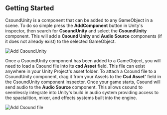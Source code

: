 ## Getting Started ##

CsoundUnity is a component that can be added to any GameObject in a scene. To do so simple press the **AddComponent** button in Unity's inspector, then search for **CsoundUnity** and select the **CsoundUnity** component. This will add a **Csound Unity** and **Audio Source**  components (if it does not already exist) to the selected GameObject.

<img src="images/addCsoundUnityComponent_v3.gif" alt="Add CsoundUnity"/>

Once a CsoundUnity component has been added to a GameObject, you will need to load a Csound file into its **csd Asset** field. This file can exist anywhere in your Unity Project's asset folder.
 To attach a Csound file to a CsoundUnity component, drag it from your Assets to the **Csd Asset'** field in the CsoundUnity component inspector. Once your game starts, Csound will send audio to the **Audio Source** component. This allows csound to seemlessly integrate into Unity's build in audio system providing access to the spacialition, mixer, and effects systems built into the engine. 

 <img src="images/addCsoundFile_v3.gif" alt="Add Csound file"/>

<!-- The placement of this seems off as mc is a more complex topic- perhaps a seperate section on working with mc is needed -->

<!--
 **CsoundUnity** can input and output any number of channels. See [**CsoundUnity.ProcessBlock()**](https://github.com/rorywalsh/CsoundUnity/blob/7f45fd3bfffa9f3d4760b0437d38de44b04a96e9/Runtime/CsoundUnity.cs#L1423) 
-->
